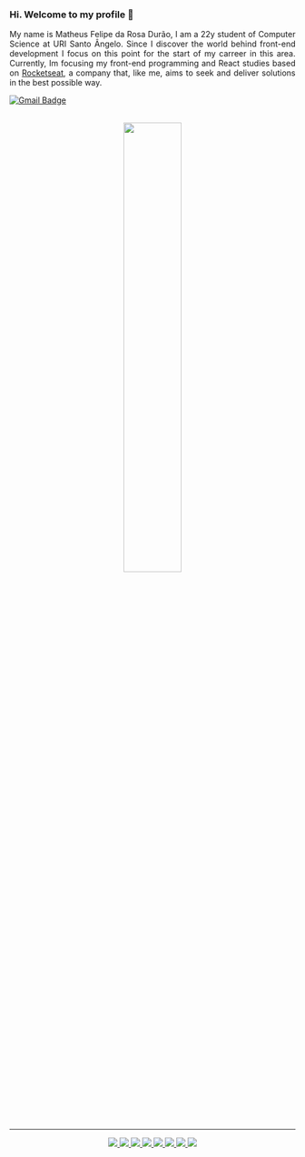 
### Hi. Welcome to my profile 👋

<p align="justify">My name is Matheus Felipe da Rosa Durão, I am a 22y student of Computer Science at URI Santo Ângelo. Since I discover the world behind front-end development I focus on this point for the start of my carreer in this area. Currently, Im focusing my front-end programming and React studies based on <a href="https://rocketseat.com.br/">Rocketseat</a>, a company that, like me, aims to seek and deliver solutions in the best possible way.</p>

<div align="left">
  
  [![Gmail Badge](https://img.shields.io/badge/-Gmail-c14438?style=flat-square&logo=Gmail&logoColor=white&link=mailto:matheusdurao2000@gmail.com)](mailto:matheusdurao2000@gmail.com)

</div>

<br>

<div align="center">
   
   <img src="https://campuscode-site.s3.sa-east-1.amazonaws.com/newsletter/react_black.gif" width="45%">

</div>

  ***
  <div align="center">
  <a href="https://www.markdownguide.org/">
      <img src="https://img.shields.io/badge/-Markdown-000000?style=for-the-badge&labelColor=000000&logo=markdown&logoColor=white"/>
  </a>
  <a href="https://developer.mozilla.org/pt-BR/docs/Web/HTML">
      <img src="https://img.shields.io/badge/-HTML-E34F26?style=for-the-badge&labelColor=E34F26&logo=html5&logoColor=white"/>
  </a>
  <a href="https://www.w3schools.com/css/">
      <img src="https://img.shields.io/badge/-CSS-1572B6?style=for-the-badge&labelColor=1572B6&logo=css3&logoColor=white"/>
  </a>
  <a href="https://developer.mozilla.org/pt-BR/docs/Web/JavaScript">
      <img src="https://img.shields.io/badge/-Javascript-F7DF1E?style=for-the-badge&labelColor=F7DF1E&logo=javascript&logoColor=black"/>
  </a>
  <a href="https://www.typescriptlang.org/">
      <img src="https://img.shields.io/badge/-TypeScript-3178C6?style=for-the-badge&labelColor=3178C6&logo=typescript&logoColor=white"/>
  </a>
  <a href="https://pt-br.reactjs.org/">
      <img src="https://img.shields.io/badge/-React-61DAFB?style=for-the-badge&labelColor=61DAFB&logo=react&logoColor=black"/>
  </a>

  <!-- Versioning Tools -->
  <a href="https://git-scm.com/">
      <img src="https://img.shields.io/badge/-Git-F05032?style=for-the-badge&labelColor=F05032&logo=git&logoColor=white"/>
  </a>

  <!-- Databases -->
  <a href="https://www.mysql.com/">
      <img src="https://img.shields.io/badge/-MySQL-4479A1?style=for-the-badge&labelColor=4479A1&logo=mysql&logoColor=white"/>
  </a>

</div>
